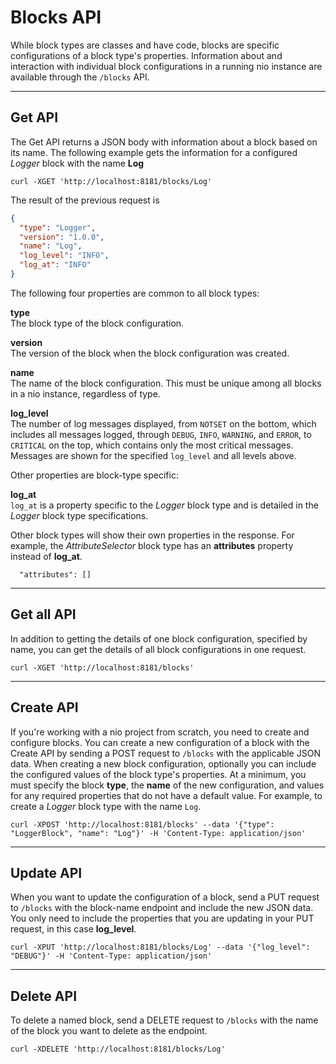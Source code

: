 # Blocks API

While block types are classes and have code, blocks are specific configurations of a block type's properties. Information about and interaction with individual block configurations in a running nio instance are available through the `/blocks` API.

---

## Get API

The Get API returns a JSON body with information about a block based on its name. The following example gets the information for a configured _Logger_ block with the name **Log**

    curl -XGET 'http://localhost:8181/blocks/Log'

The result of the previous request is

```json
{
  "type": "Logger",
  "version": "1.0.0",
  "name": "Log",
  "log_level": "INFO",
  "log_at": "INFO"
}
```
The following four properties are common to all block types:

**type**<br>The block type of the block configuration.

**version**<br>The version of the block when the block configuration was created.

**name**<br>The name of the block configuration. This must be unique among all blocks in a nio instance, regardless of type.

**log_level**<br>The number of log messages displayed, from `NOTSET` on the bottom, which includes all messages logged, through `DEBUG`, `INFO`, `WARNING`, and `ERROR`, to `CRITICAL` on the top, which contains only the most critical messages. Messages are shown for the specified `log_level` and all levels above.

Other properties are block-type specific:

**log_at**<br>`log_at` is a property specific to the _Logger_ block type and is detailed in the _Logger_ block type specifications.

Other block types will show their own properties in the response. For example, the _AttributeSelector_ block type has an **attributes** property instead of **log_at**.

      "attributes": []

---

## Get all API

In addition to getting the details of one block configuration, specified by name, you can get the details of all block configurations in one request.

    curl -XGET 'http://localhost:8181/blocks'

---

## Create API

If you're working with a nio project from scratch, you need to create and configure blocks. You can create a new configuration of a block with the Create API by sending a POST request to `/blocks` with the applicable JSON data. When creating a new block configuration, optionally you can include the configured values of the block type's properties. At a minimum, you must specify the block **type**, the **name** of the new configuration, and values for any required properties that do not have a default value. For example, to create a _Logger_ block type with the name `Log`.

    curl -XPOST 'http://localhost:8181/blocks' --data '{"type": "LoggerBlock", "name": "Log"}' -H 'Content-Type: application/json'

---

## Update API

When you want to update the configuration of a block, send a PUT request to `/blocks` with the block-name endpoint and include the new JSON data. You only need to include the properties that you are updating in your PUT request, in this case **log_level**.

    curl -XPUT 'http://localhost:8181/blocks/Log' --data '{"log_level": "DEBUG"}' -H 'Content-Type: application/json'

---

## Delete API

To delete a named block, send a DELETE request to `/blocks` with the name of the block you want to delete as the endpoint.

    curl -XDELETE 'http://localhost:8181/blocks/Log'

